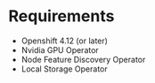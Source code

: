 # Requirements
* Openshift 4.12 (or later)
* Nvidia GPU Operator
* Node Feature Discovery Operator 
* Local Storage Operator

